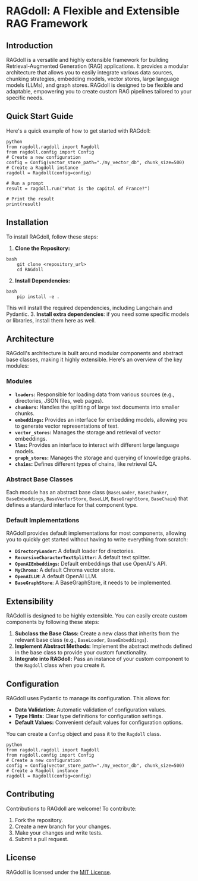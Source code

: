 # RAGdoll: A Flexible and Extensible RAG Framework

## Introduction

RAGdoll is a versatile and highly extensible framework for building Retrieval-Augmented Generation (RAG) applications. It provides a modular architecture that allows you to easily integrate various data sources, chunking strategies, embedding models, vector stores, large language models (LLMs), and graph stores. RAGdoll is designed to be flexible and adaptable, empowering you to create custom RAG pipelines tailored to your specific needs.

## Quick Start Guide

Here's a quick example of how to get started with RAGdoll:
```
python
from ragdoll.ragdoll import Ragdoll
from ragdoll.config import Config
# Create a new configuration
config = Config(vector_store_path="./my_vector_db", chunk_size=500)
# Create a Ragdoll instance
ragdoll = Ragdoll(config=config)

# Run a prompt
result = ragdoll.run("What is the capital of France?")

# Print the result
print(result)
```
## Installation

To install RAGdoll, follow these steps:

1.  **Clone the Repository:**
```
bash
    git clone <repository_url>
    cd RAGdoll
```
2.  **Install Dependencies:**
```
bash
    pip install -e .
```
This will install the required dependencies, including Langchain and Pydantic.
3. **Install extra dependencies**: if you need some specific models or libraries, install them here as well.

## Architecture

RAGdoll's architecture is built around modular components and abstract base classes, making it highly extensible. Here's an overview of the key modules:

### Modules

*   **`loaders`:** Responsible for loading data from various sources (e.g., directories, JSON files, web pages).
*   **`chunkers`:** Handles the splitting of large text documents into smaller chunks.
*   **`embeddings`:** Provides an interface for embedding models, allowing you to generate vector representations of text.
*   **`vector_stores`:** Manages the storage and retrieval of vector embeddings.
*   **`llms`:** Provides an interface to interact with different large language models.
*   **`graph_stores`:** Manages the storage and querying of knowledge graphs.
*   **`chains`:** Defines different types of chains, like retrieval QA.

### Abstract Base Classes

Each module has an abstract base class (`BaseLoader`, `BaseChunker`, `BaseEmbeddings`, `BaseVectorStore`, `BaseLLM`, `BaseGraphStore`, `BaseChain`) that defines a standard interface for that component type.

### Default Implementations

RAGdoll provides default implementations for most components, allowing you to quickly get started without having to write everything from scratch:

*   **`DirectoryLoader`:** A default loader for directories.
*   **`RecursiveCharacterTextSplitter`:** A default text splitter.
*   **`OpenAIEmbeddings`:** Default embeddings that use OpenAI's API.
*   **`MyChroma`:** A default Chroma vector store.
*   **`OpenAILLM`**: A default OpenAI LLM.
* **`BaseGraphStore`**: A BaseGraphStore, it needs to be implemented.

## Extensibility

RAGdoll is designed to be highly extensible. You can easily create custom components by following these steps:

1.  **Subclass the Base Class:** Create a new class that inherits from the relevant base class (e.g., `BaseLoader`, `BaseEmbeddings`).
2.  **Implement Abstract Methods:** Implement the abstract methods defined in the base class to provide your custom functionality.
3.  **Integrate into RAGdoll:** Pass an instance of your custom component to the `Ragdoll` class when you create it.

## Configuration

RAGdoll uses Pydantic to manage its configuration. This allows for:

*   **Data Validation:** Automatic validation of configuration values.
*   **Type Hints:** Clear type definitions for configuration settings.
*   **Default Values:** Convenient default values for configuration options.

You can create a `Config` object and pass it to the `Ragdoll` class.
```
python
from ragdoll.ragdoll import Ragdoll
from ragdoll.config import Config
# Create a new configuration
config = Config(vector_store_path="./my_vector_db", chunk_size=500)
# Create a Ragdoll instance
ragdoll = Ragdoll(config=config)
```
## Contributing

Contributions to RAGdoll are welcome! To contribute:

1.  Fork the repository.
2.  Create a new branch for your changes.
3.  Make your changes and write tests.
4.  Submit a pull request.

## License

RAGdoll is licensed under the [MIT License](LICENSE).